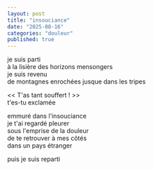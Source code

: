 ```yaml
---
layout: post
title: "insouciance"
date: "2025-08-16"
categories: "douleur"
published: true
---
```


je suis parti  
à la lisière des horizons mensongers  
je suis revenu  
de montagnes enrochées jusque dans les tripes  

<< T'as tant souffert ! >>  
t'es-tu exclamée  

emmuré dans l'insouciance  
je t'ai regardé pleurer  
sous l'emprise de la douleur  
de te retrouver à mes côtés  
dans un pays étranger  

puis je suis reparti  
